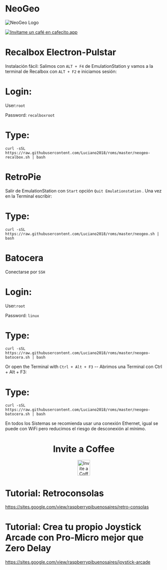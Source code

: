 # NeoGeo

![NeoGeo Logo](/neogeomvs.png)

[![Invitame un café en cafecito.app](https://cdn.cafecito.app/imgs/buttons/button_6.svg)](https://cafecito.app/lucianoraspberrypi)

# Recalbox Electron-Pulstar
Instalación fácil:
Salimos con `ALT + F4` de EmulationStation y vamos a la terminal de Recalbox con `ALT + F2` e iniciamos sesión:

# Login:
User:`root`

Password: `recalboxroot`

# Type:
```
curl -sSL https://raw.githubusercontent.com/Luciano2018/roms/master/neogeo-recalbox.sh | bash
```

# RetroPie
Salir de EmulationStation con `Start` opción `Quit Emulationstation` . Una vez en la Terminal escribir:

# Type:
```
curl -sSL https://raw.githubusercontent.com/Luciano2018/roms/master/neogeo.sh | bash
```

# Batocera
Conectarse por `SSH`

# Login:
User:`root`

Password: `linux`

# Type:
```
curl -sSL https://raw.githubusercontent.com/Luciano2018/roms/master/neogeo-batocera.sh | bash
```

Or open the Terminal with `Ctrl + Alt + F3` -- Abrimos una Terminal con Ctrl + Alt + F3:

# Type:

```
curl -sSL https://raw.githubusercontent.com/Luciano2018/roms/master/neogeo-batocera.sh | bash
```

En todos los Sistemas se recomienda usar una conexión Ethernet, igual se puede con WiFi pero reducimos el riesgo de desconexión al mínimo.

<h1 align="center"> Invite a Coffee</h1>
</p>
<p align="center">
<a href="https://www.paypal.com/paypalme/RaspberryPiBsAs">
<img src="https://raw.githubusercontent.com/Luciano2018/MiPiTV/master/Paypal_2014_logo.png" alt="Invite a Coffee" width="40" height="50">
</a>
</p>


# Tutorial: Retroconsolas
https://sites.google.com/view/raspberrypibuenosaires/retro-consolas

# Tutorial: Crea tu propio Joystick Arcade con Pro-Micro mejor que Zero Delay
https://sites.google.com/view/raspberrypibuenosaires/joystick-arcade
